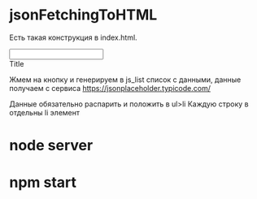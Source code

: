 # jsonFetchingToHTML

Есть такая конструкция в index.html.

<div>
  <input type="text">
  <div>
    <span>Title</span>
    <div id="js_list"></div>
  </div>
</div>

Жмем на кнопку и генерируем в js_list список с данными, данные получаем с сервиса https://jsonplaceholder.typicode.com/

Данные обязательно распарить и положить в ul>li
Каждую строку в отдельны li элемент

# node server
# npm start




